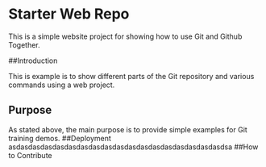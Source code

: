 # Starter Web Repo

This is a simple website project for showing how to use Git and Github Together.

##Introduction

This is example is to show different parts of the Git repository and various commands using a web project.
## Purpose
As stated above, the main purpose is to provide simple examples for Git training demos.
##Deployment
asdasdasdasdasdasdasdasdasdasdasdasdasdasdasdasdasdasdsa
##How to Contribute

